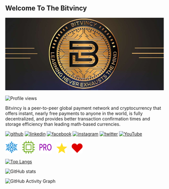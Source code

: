 ## Welcome To The Bitvincy
![Welcome To The Bitvincy](https://github.com/bitvincy-project/bitvincy-project/blob/main/banner.jpg?raw=true)

![Profile views](https://gpvc.arturio.dev/bitvincy-project)  

Bitvincy is a peer-to-peer global payment network and cryptocurrency that offers instant, nearly free payments to anyone in the world, is fully decentralized, and provides better transaction confirmation times and storage efficiency than leading math-based currencies.



[<img src='https://cdn.jsdelivr.net/npm/simple-icons@3.0.1/icons/github.svg' alt='github' height='40'>](https://github.com/bitvincy-project)  [<img src='https://cdn.jsdelivr.net/npm/simple-icons@3.0.1/icons/linkedin.svg' alt='linkedin' height='40'>](https://www.linkedin.com/in/#/)  [<img src='https://cdn.jsdelivr.net/npm/simple-icons@3.0.1/icons/facebook.svg' alt='facebook' height='40'>](https://www.facebook.com/#)  [<img src='https://cdn.jsdelivr.net/npm/simple-icons@3.0.1/icons/instagram.svg' alt='instagram' height='40'>](https://www.instagram.com/#/)  [<img src='https://cdn.jsdelivr.net/npm/simple-icons@3.0.1/icons/twitter.svg' alt='twitter' height='40'>](https://twitter.com/#)  [<img src='https://cdn.jsdelivr.net/npm/simple-icons@3.0.1/icons/youtube.svg' alt='YouTube' height='40'>](https://www.youtube.com/channel/#)  

<a href='https://archiveprogram.github.com/'><img src='https://raw.githubusercontent.com/acervenky/animated-github-badges/master/assets/acbadge.gif' width='40' height='40'></a> <a href='https://docs.github.com/en/developers'><img src='https://raw.githubusercontent.com/acervenky/animated-github-badges/master/assets/devbadge.gif' width='40' height='40'></a> <a href='https://github.com/pricing'><img src='https://raw.githubusercontent.com/acervenky/animated-github-badges/master/assets/pro.gif' width='40' height='40'></a> <a href='https://stars.github.com/'><img src='https://raw.githubusercontent.com/acervenky/animated-github-badges/master/assets/starbadge.gif' width='35' height='35'></a> <a href='https://docs.github.com/en/github/supporting-the-open-source-community-with-github-sponsors'><img src='https://raw.githubusercontent.com/acervenky/animated-github-badges/master/assets/sponsorbadge.gif' width='35' height='35'></a> 

[![Top Langs](https://github-readme-stats.vercel.app/api/top-langs/?username=bitvincy-project)](https://github.com/anuraghazra/github-readme-stats)

![GitHub stats](https://github-readme-stats.vercel.app/api?username=bitvincy-project&show_icons=true)  

![GitHub Activity Graph](https://activity-graph.herokuapp.com/graph?username=bitvincy-project)  

